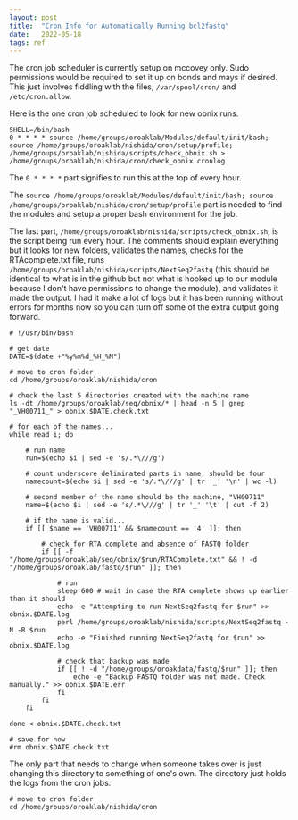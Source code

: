 ```yaml
---
layout: post
title:  "Cron Info for Automatically Running bcl2fastq"
date:   2022-05-18
tags: ref
---
```


The cron job scheduler is currently setup on mccovey only. Sudo permissions would be required to set it up on bonds and mays if desired. This just involves fiddling with the files, `/var/spool/cron/` and `/etc/cron.allow`.

Here is the one cron job scheduled to look for new obnix runs.
```
SHELL=/bin/bash
0 * * * * source /home/groups/oroaklab/Modules/default/init/bash; source /home/groups/oroaklab/nishida/cron/setup/profile; /home/groups/oroaklab/nishida/scripts/check_obnix.sh > /home/groups/oroaklab/nishida/cron/check_obnix.cronlog
```

The `0 * * * *` part signifies to run this at the top of every hour.

The `source /home/groups/oroaklab/Modules/default/init/bash; source /home/groups/oroaklab/nishida/cron/setup/profile` part is needed to find the modules and setup a proper bash environment for the job.

The last part, `/home/groups/oroaklab/nishida/scripts/check_obnix.sh`, is the script being run every hour. The comments should explain everything but it looks for new folders, validates the names, checks for the RTAcomplete.txt file, runs `/home/groups/oroaklab/nishida/scripts/NextSeq2fastq` (this should be identical to what is in the github but not what is hooked up to our module because I don't have permissions to change the module), and validates it made the output. I had it make a lot of logs but it has been running without errors for months now so you can turn off some of the extra output going forward.
```
# !/usr/bin/bash

# get date
DATE=$(date +"%y%m%d_%H_%M")

# move to cron folder
cd /home/groups/oroaklab/nishida/cron

# check the last 5 directories created with the machine name
ls -dt /home/groups/oroaklab/seq/obnix/* | head -n 5 | grep "_VH00711_" > obnix.$DATE.check.txt

# for each of the names...
while read i; do

	# run name
	run=$(echo $i | sed -e 's/.*\///g')

	# count underscore deliminated parts in name, should be four
	namecount=$(echo $i | sed -e 's/.*\///g' | tr '_' '\n' | wc -l)

	# second member of the name should be the machine, "VH00711"
	name=$(echo $i | sed -e 's/.*\///g' | tr '_' '\t' | cut -f 2)

	# if the name is valid...
	if [[ $name == 'VH00711' && $namecount == '4' ]]; then

		# check for RTA.complete and absence of FASTQ folder
		if [[ -f "/home/groups/oroaklab/seq/obnix/$run/RTAComplete.txt" && ! -d "/home/groups/oroaklab/fastq/$run" ]]; then

			# run
			sleep 600 # wait in case the RTA complete shows up earlier than it should
			echo -e "Attempting to run NextSeq2fastq for $run" >> obnix.$DATE.log
			perl /home/groups/oroaklab/nishida/scripts/NextSeq2fastq -N -R $run
			echo -e "Finished running NextSeq2fastq for $run" >> obnix.$DATE.log

			# check that backup was made
			if [[ ! -d "/home/groups/oroakdata/fastq/$run" ]]; then
				echo -e "Backup FASTQ folder was not made. Check manually." >> obnix.$DATE.err
			fi
		fi
	fi

done < obnix.$DATE.check.txt

# save for now
#rm obnix.$DATE.check.txt
```

The only part that needs to change when someone takes over is just changing this directory to something of one's own. The directory just holds the logs from the cron jobs.
```
# move to cron folder
cd /home/groups/oroaklab/nishida/cron
```